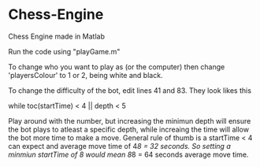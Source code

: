# Chess-Engine
Chess Engine made in Matlab

Run the code using "playGame.m"

To change who you want to play as (or the computer) then change 'playersColour' to 1 or 2, being white and black.

To change the difficulty of the bot,  edit lines 41 and 83. They look likes this

  while toc(startTime) < 4 || depth < 5

Play around with the number, but increasing the minimun depth will ensure the bot plays to atleast a specific depth, while increaing the time will allow the bot more time to make a move.
General rule of thumb is a startTime < 4 can expect and average move time of 4*8 = 32 seconds. So setting a minmiun startTime of 8 would mean 8*8 = 64 seconds average move time.
